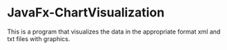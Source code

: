 # JavaFx-ChartVisualization
 This is a program that visualizes the data in the appropriate format xml and txt files with graphics.

